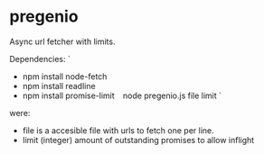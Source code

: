 # pregenio
Async url fetcher with limits. 

Dependencies:
`
- npm install node-fetch
- npm install readline
- npm install promise-limit
`
`
node pregenio.js file limit
`

were: 

- file  is a accesible file with urls to fetch one per line. 
- limit (integer) amount of outstanding promises to allow inflight
